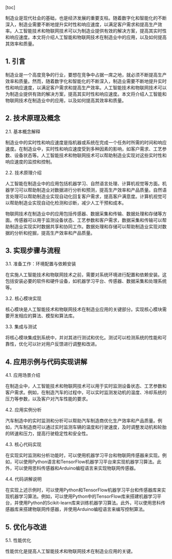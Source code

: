
[toc]                    
                
                
制造业是现代社会的基础，也是经济发展的重要支柱。随着数字化和智能化的不断深入，制造业需要不断地提升实时性和响应速度，以满足客户需求和提高生产效率。人工智能技术和物联网技术可以为制造业提供有效的解决方案，提高其实时性和响应速度。本文将介绍人工智能和物联网技术在制造业中的应用，以及如何提高其效率和质量。

## 1. 引言

制造业是一个高度竞争的行业，要想在竞争中占据一席之地，就必须不断提高生产效率和质量。然而，随着数字化和智能化的不断深入，制造业需要不断地提升实时性和响应速度，以满足客户需求和提高生产效率。人工智能技术和物联网技术可以为制造业提供有效的解决方案，提高其实时性和响应速度。本文将介绍人工智能和物联网技术在制造业中的应用，以及如何提高其效率和质量。

## 2. 技术原理及概念

2.1. 基本概念解释

制造业中的实时性和响应速度是指机器或系统在完成一个任务时所需的时间和响应速度。在制造业中，实时性和响应速度受到多种因素的影响，如客户需求、工艺参数、设备状态等。人工智能技术和物联网技术可以帮助制造业实现对这些实时性和响应速度的监控和控制。

2.2. 技术原理介绍

人工智能在制造业中的应用包括机器学习、自然语言处理、计算机视觉等方面。机器学习可以帮助制造业对数据进行分析和预测，提高生产效率和产品质量。自然语言处理可以帮助制造业实现自动化回复客户需求，提高客户满意度。计算机视觉可以帮助制造业实现自动化检测和诊断，减少人工干预和成本。

物联网技术在制造业中的应用包括传感器、数据采集和传输、数据处理和存储等方面。传感器可以用于监测设备状态、工艺参数和客户需求，数据采集和传输可以帮助制造业实现实时数据共享和协同工作。数据处理和存储可以帮助制造业实现对数据的分析和挖掘，提高生产效率和产品质量。

## 3. 实现步骤与流程

3.1. 准备工作：环境配置与依赖安装

在实施人工智能技术和物联网技术之前，需要对系统环境进行配置和依赖安装。这包括安装必要的软件和硬件设备，如机器学习平台、传感器、数据采集和处理系统等。

3.2. 核心模块实现

核心模块是人工智能技术和物联网技术在制造业应用的关键部分。实现核心模块需要开发相应的算法、模型和算法库。

3.3. 集成与测试

将核心模块集成到系统中，并对其进行测试和优化。测试可以检测系统的性能和可靠性，优化可以针对用户反馈进行调整和改进。

## 4. 应用示例与代码实现讲解

4.1. 应用场景介绍

在制造业中，人工智能技术和物联网技术可以用于实时监测设备状态、工艺参数和客户需求。例如，在制造汽车的过程中，可以实时监测发动机的温度、冷却系统的压力等参数，以及客户对汽车性能的要求。

4.2. 应用实例分析

汽车制造中的实时监测和分析可以帮助汽车制造商优化生产效率和产品质量。例如，汽车制造商可以通过实时监测车辆的温度和行驶速度，及时调整发动机和轮胎的转速和压力，提高行驶稳定性和安全性。

4.3. 核心代码实现

在实现实时监测和分析功能时，可以使用机器学习平台和物联网传感器来实现。例如，可以使用Python语言和TensorFlow机器学习平台来实现机器学习算法。此外，可以使用思科传感器和Arduino编程语言来实现物联网传感器。

4.4. 代码讲解说明

在实现上述示例时，可以使用Python和TensorFlow机器学习平台和传感器库来实现机器学习算法。例如，可以使用Python中的TensorFlow库来搭建机器学习平台，并使用Python的Scikit-learn库来训练机器学习算法。此外，可以使用思科传感器库来搭建物联网传感器，并使用Arduino编程语言来编写控制算法。

## 5. 优化与改进

5.1. 性能优化

性能优化是提高人工智能技术和物联网技术在制造业应用的关键。

